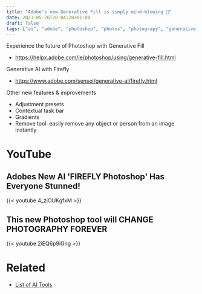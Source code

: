```yaml
---
title: "Adobe's new Generative Fill is simply mind-blowing 🤯"
date: 2023-05-26T20:04:28+01:00
draft: false
tags: ["ai", "adobe", "photoshop", "photos", "photograpy", "generative ai"]
---
```

Experience the future of Photoshop with Generative Fill
- https://helpx.adobe.com/ie/photoshop/using/generative-fill.html

Generative AI with Firefly
- https://www.adobe.com/sensei/generative-ai/firefly.html

Other new features & improvements
- Adjustment presets
- Contextual task bar
- Gradients
- Remove tool: easily remove any object or person from an image instantly

# YouTube

## Adobes New AI 'FIREFLY Photoshop' Has Everyone Stunned! 
{{< youtube 4_ziOUKgfxM >}}

## This new Photoshop tool will CHANGE PHOTOGRAPHY FOREVER
{{< youtube 2iEQ6p9iGng >}}

# Related
- [List of AI Tools](/ai/tools)
